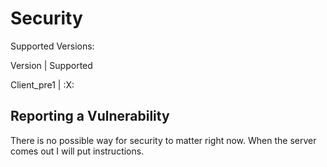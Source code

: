 # Security

Supported Versions:

Version | Supported       

Client_pre1 | :X:


## Reporting a Vulnerability

There is no possible way for security to matter right now. When the server comes out I will put instructions.
